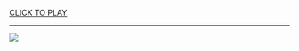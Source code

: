 
<a href="https://premium76.site?title=world_cup_soccer_game_unblocked&ref=13M">CLICK TO PLAY</a></h3>
<hr>

<a href="https://premium76.site?title=world_cup_soccer_game_unblocked&ref=13M"><img src="https://clearcache.store/games.png"></a>


